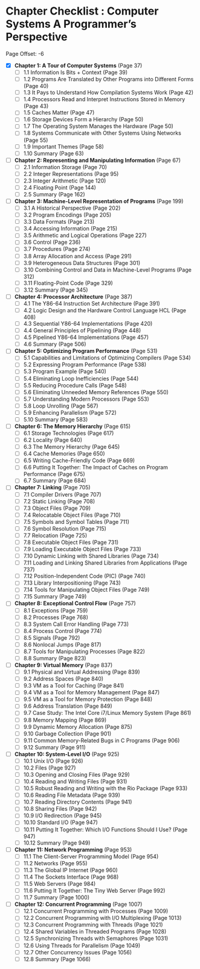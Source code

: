 # Chapter Checklist : Computer Systems A Programmer’s Perspective

Page Offset: -6

- [x] **Chapter 1: A Tour of Computer Systems** (Page 37)
  - [ ] 1.1 Information Is Bits + Context (Page 39)
  - [ ] 1.2 Programs Are Translated by Other Programs into Different Forms (Page 40)
  - [ ] 1.3 It Pays to Understand How Compilation Systems Work (Page 42)
  - [ ] 1.4 Processors Read and Interpret Instructions Stored in Memory (Page 43)
  - [ ] 1.5 Caches Matter (Page 47)
  - [ ] 1.6 Storage Devices Form a Hierarchy (Page 50)
  - [ ] 1.7 The Operating System Manages the Hardware (Page 50)
  - [ ] 1.8 Systems Communicate with Other Systems Using Networks (Page 55)
  - [ ] 1.9 Important Themes (Page 58)
  - [ ] 1.10 Summary (Page 63)

- [ ] **Chapter 2: Representing and Manipulating Information** (Page 67)
  - [ ] 2.1 Information Storage (Page 70)
  - [ ] 2.2 Integer Representations (Page 95)
  - [ ] 2.3 Integer Arithmetic (Page 120)
  - [ ] 2.4 Floating Point (Page 144)
  - [ ] 2.5 Summary (Page 162)

- [ ] **Chapter 3: Machine-Level Representation of Programs** (Page 199)
  - [ ] 3.1 A Historical Perspective (Page 202)
  - [ ] 3.2 Program Encodings (Page 205)
  - [ ] 3.3 Data Formats (Page 213)
  - [ ] 3.4 Accessing Information (Page 215)
  - [ ] 3.5 Arithmetic and Logical Operations (Page 227)
  - [ ] 3.6 Control (Page 236)
  - [ ] 3.7 Procedures (Page 274)
  - [ ] 3.8 Array Allocation and Access (Page 291)
  - [ ] 3.9 Heterogeneous Data Structures (Page 301)
  - [ ] 3.10 Combining Control and Data in Machine-Level Programs (Page 312)
  - [ ] 3.11 Floating-Point Code (Page 329)
  - [ ] 3.12 Summary (Page 345)

- [ ] **Chapter 4: Processor Architecture** (Page 387)
  - [ ] 4.1 The Y86-64 Instruction Set Architecture (Page 391)
  - [ ] 4.2 Logic Design and the Hardware Control Language HCL (Page 408)
  - [ ] 4.3 Sequential Y86-64 Implementations (Page 420)
  - [ ] 4.4 General Principles of Pipelining (Page 448)
  - [ ] 4.5 Pipelined Y86-64 Implementations (Page 457)
  - [ ] 4.6 Summary (Page 506)

- [ ] **Chapter 5: Optimizing Program Performance** (Page 531)
  - [ ] 5.1 Capabilities and Limitations of Optimizing Compilers (Page 534)
  - [ ] 5.2 Expressing Program Performance (Page 538)
  - [ ] 5.3 Program Example (Page 540)
  - [ ] 5.4 Eliminating Loop Inefficiencies (Page 544)
  - [ ] 5.5 Reducing Procedure Calls (Page 548)
  - [ ] 5.6 Eliminating Unneeded Memory References (Page 550)
  - [ ] 5.7 Understanding Modern Processors (Page 553)
  - [ ] 5.8 Loop Unrolling (Page 567)
  - [ ] 5.9 Enhancing Parallelism (Page 572)
  - [ ] 5.10 Summary (Page 583)

- [ ] **Chapter 6: The Memory Hierarchy** (Page 615)
  - [ ] 6.1 Storage Technologies (Page 617)
  - [ ] 6.2 Locality (Page 640)
  - [ ] 6.3 The Memory Hierarchy (Page 645)
  - [ ] 6.4 Cache Memories (Page 650)
  - [ ] 6.5 Writing Cache-Friendly Code (Page 669)
  - [ ] 6.6 Putting It Together: The Impact of Caches on Program Performance (Page 675)
  - [ ] 6.7 Summary (Page 684)

- [ ] **Chapter 7: Linking** (Page 705)
  - [ ] 7.1 Compiler Drivers (Page 707)
  - [ ] 7.2 Static Linking (Page 708)
  - [ ] 7.3 Object Files (Page 709)
  - [ ] 7.4 Relocatable Object Files (Page 710)
  - [ ] 7.5 Symbols and Symbol Tables (Page 711)
  - [ ] 7.6 Symbol Resolution (Page 715)
  - [ ] 7.7 Relocation (Page 725)
  - [ ] 7.8 Executable Object Files (Page 731)
  - [ ] 7.9 Loading Executable Object Files (Page 733)
  - [ ] 7.10 Dynamic Linking with Shared Libraries (Page 734)
  - [ ] 7.11 Loading and Linking Shared Libraries from Applications (Page 737)
  - [ ] 7.12 Position-Independent Code (PIC) (Page 740)
  - [ ] 7.13 Library Interpositioning (Page 743)
  - [ ] 7.14 Tools for Manipulating Object Files (Page 749)
  - [ ] 7.15 Summary (Page 749)

- [ ] **Chapter 8: Exceptional Control Flow** (Page 757)
  - [ ] 8.1 Exceptions (Page 759)
  - [ ] 8.2 Processes (Page 768)
  - [ ] 8.3 System Call Error Handling (Page 773)
  - [ ] 8.4 Process Control (Page 774)
  - [ ] 8.5 Signals (Page 792)
  - [ ] 8.6 Nonlocal Jumps (Page 817)
  - [ ] 8.7 Tools for Manipulating Processes (Page 822)
  - [ ] 8.8 Summary (Page 823)

- [ ] **Chapter 9: Virtual Memory** (Page 837)
  - [ ] 9.1 Physical and Virtual Addressing (Page 839)
  - [ ] 9.2 Address Spaces (Page 840)
  - [ ] 9.3 VM as a Tool for Caching (Page 841)
  - [ ] 9.4 VM as a Tool for Memory Management (Page 847)
  - [ ] 9.5 VM as a Tool for Memory Protection (Page 848)
  - [ ] 9.6 Address Translation (Page 849)
  - [ ] 9.7 Case Study: The Intel Core i7/Linux Memory System (Page 861)
  - [ ] 9.8 Memory Mapping (Page 869)
  - [ ] 9.9 Dynamic Memory Allocation (Page 875)
  - [ ] 9.10 Garbage Collection (Page 901)
  - [ ] 9.11 Common Memory-Related Bugs in C Programs (Page 906)
  - [ ] 9.12 Summary (Page 911)

- [ ] **Chapter 10: System-Level I/O** (Page 925)
  - [ ] 10.1 Unix I/O (Page 926)
  - [ ] 10.2 Files (Page 927)
  - [ ] 10.3 Opening and Closing Files (Page 929)
  - [ ] 10.4 Reading and Writing Files (Page 931)
  - [ ] 10.5 Robust Reading and Writing with the Rio Package (Page 933)
  - [ ] 10.6 Reading File Metadata (Page 939)
  - [ ] 10.7 Reading Directory Contents (Page 941)
  - [ ] 10.8 Sharing Files (Page 942)
  - [ ] 10.9 I/O Redirection (Page 945)
  - [ ] 10.10 Standard I/O (Page 947)
  - [ ] 10.11 Putting It Together: Which I/O Functions Should I Use? (Page 947)
  - [ ] 10.12 Summary (Page 949)

- [ ] **Chapter 11: Network Programming** (Page 953)
  - [ ] 11.1 The Client-Server Programming Model (Page 954)
  - [ ] 11.2 Networks (Page 955)
  - [ ] 11.3 The Global IP Internet (Page 960)
  - [ ] 11.4 The Sockets Interface (Page 968)
  - [ ] 11.5 Web Servers (Page 984)
  - [ ] 11.6 Putting It Together: The Tiny Web Server (Page 992)
  - [ ] 11.7 Summary (Page 1000)

- [ ] **Chapter 12: Concurrent Programming** (Page 1007)
  - [ ] 12.1 Concurrent Programming with Processes (Page 1009)
  - [ ] 12.2 Concurrent Programming with I/O Multiplexing (Page 1013)
  - [ ] 12.3 Concurrent Programming with Threads (Page 1021)
  - [ ] 12.4 Shared Variables in Threaded Programs (Page 1028)
  - [ ] 12.5 Synchronizing Threads with Semaphores (Page 1031)
  - [ ] 12.6 Using Threads for Parallelism (Page 1049)
  - [ ] 12.7 Other Concurrency Issues (Page 1056)
  - [ ] 12.8 Summary (Page 1066)
